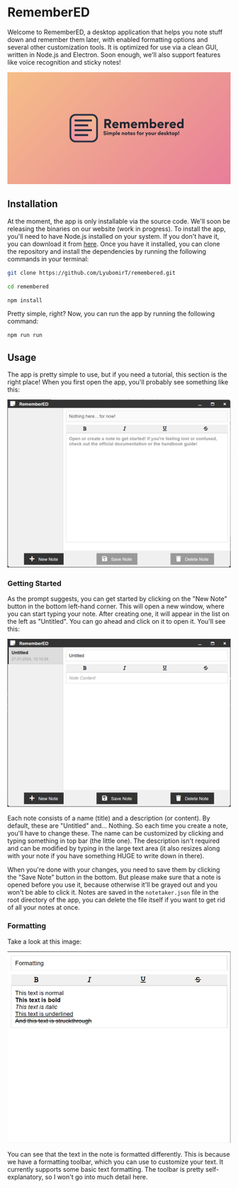 # RememberED

Welcome to RememberED, a desktop application that helps you note stuff down and remember them later, with enabled formatting options and several other customization tools. It is optimized for use via a clean GUI, written in Node.js and Electron. Soon enough, we'll also support features like voice recognition and sticky notes!

![RememberED](assets/banner.png)

## Installation

At the moment, the app is only installable via the source code. We'll soon be releasing the binaries on our website (work in progress). To install the app, you'll need to have Node.js installed on your system. If you don't have it, you can download it from [here](https://nodejs.org/en/download/). Once you have it installed, you can clone the repository and install the dependencies by running the following commands in your terminal:

```bash
git clone https://github.com/LyubomirT/remembered.git
``` 

```bash
cd remembered
```

```bash
npm install
```

Pretty simple, right? Now, you can run the app by running the following command:

```bash
npm run run
```

## Usage

The app is pretty simple to use, but if you need a tutorial, this section is the right place! When you first open the app, you'll probably see something like this:

![RememberED](assets/nothing8.png)

### Getting Started

As the prompt suggests, you can get started by clicking on the "New Note" button in the bottom left-hand corner. This will open a new window, where you can start typing your note. After creating one, it will appear in the list on the left as "Untitled". You can go ahead and click on it to open it. You'll see this:

![RememberED](assets/notecreated.png)

Each note consists of a name (title) and a description (or content). By default, these are "Untitled" and... Nothing. So each time you create a note, you'll have to change these. The name can be customized by clicking and typing something in top bar (the little one). The description isn't required and can be modified by typing in the large text area (it also resizes along with your note if you have something HUGE to write down in there).

When you're done with your changes, you need to save them by clicking the "Save Note" button in the bottom. But please make sure that a note is opened before you use it, because otherwise it'll be grayed out and you won't be able to click it. Notes are saved in the `notetaker.json` file in the root directory of the app, you can delete the file itself if you want to get rid of all your notes at once.

### Formatting

Take a look at this image:

![RememberED](assets/formatting.png)

You can see that the text in the note is formatted differently. This is because we have a formatting toolbar, which you can use to customize your text. It currently supports some basic text formatting. The toolbar is pretty self-explanatory, so I won't go into much detail here.